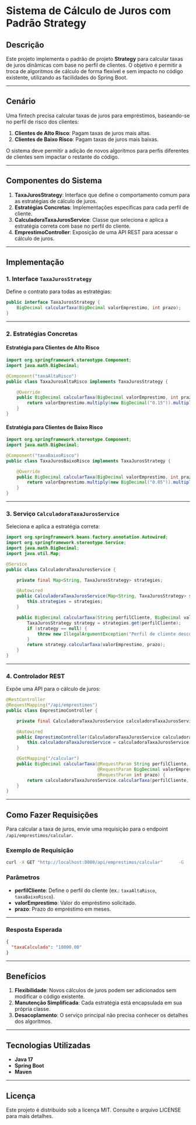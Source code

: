 
# Sistema de Cálculo de Juros com Padrão Strategy

## Descrição

Este projeto implementa o padrão de projeto **Strategy** para calcular taxas de juros dinâmicas com base no perfil de clientes. O objetivo é permitir a troca de algoritmos de cálculo de forma flexível e sem impacto no código existente, utilizando as facilidades do Spring Boot.

---

## Cenário

Uma fintech precisa calcular taxas de juros para empréstimos, baseando-se no perfil de risco dos clientes:

1. **Clientes de Alto Risco**: Pagam taxas de juros mais altas.
2. **Clientes de Baixo Risco**: Pagam taxas de juros mais baixas.

O sistema deve permitir a adição de novos algoritmos para perfis diferentes de clientes sem impactar o restante do código.

---

## Componentes do Sistema

1. **TaxaJurosStrategy**: Interface que define o comportamento comum para as estratégias de cálculo de juros.
2. **Estratégias Concretas**: Implementações específicas para cada perfil de cliente.
3. **CalculadoraTaxaJurosService**: Classe que seleciona e aplica a estratégia correta com base no perfil do cliente.
4. **EmprestimoController**: Exposição de uma API REST para acessar o cálculo de juros.

---

## Implementação

### 1. Interface `TaxaJurosStrategy`

Define o contrato para todas as estratégias:

```java
public interface TaxaJurosStrategy {
    BigDecimal calcularTaxa(BigDecimal valorEmprestimo, int prazo);
}
```

---

### 2. Estratégias Concretas

#### Estratégia para **Clientes de Alto Risco**

```java
import org.springframework.stereotype.Component;
import java.math.BigDecimal;

@Component("taxaAltaRisco")
public class TaxaJurosAltaRisco implements TaxaJurosStrategy {

    @Override
    public BigDecimal calcularTaxa(BigDecimal valorEmprestimo, int prazo) {
        return valorEmprestimo.multiply(new BigDecimal("0.15")).multiply(new BigDecimal(prazo));
    }
}
```

#### Estratégia para **Clientes de Baixo Risco**

```java
import org.springframework.stereotype.Component;
import java.math.BigDecimal;

@Component("taxaBaixoRisco")
public class TaxaJurosBaixoRisco implements TaxaJurosStrategy {

    @Override
    public BigDecimal calcularTaxa(BigDecimal valorEmprestimo, int prazo) {
        return valorEmprestimo.multiply(new BigDecimal("0.05")).multiply(new BigDecimal(prazo));
    }
}
```

---

### 3. Serviço `CalculadoraTaxaJurosService`

Seleciona e aplica a estratégia correta:

```java
import org.springframework.beans.factory.annotation.Autowired;
import org.springframework.stereotype.Service;
import java.math.BigDecimal;
import java.util.Map;

@Service
public class CalculadoraTaxaJurosService {

    private final Map<String, TaxaJurosStrategy> strategies;

    @Autowired
    public CalculadoraTaxaJurosService(Map<String, TaxaJurosStrategy> strategies) {
        this.strategies = strategies;
    }

    public BigDecimal calcularTaxa(String perfilCliente, BigDecimal valorEmprestimo, int prazo) {
        TaxaJurosStrategy strategy = strategies.get(perfilCliente);
        if (strategy == null) {
            throw new IllegalArgumentException("Perfil de cliente desconhecido");
        }
        return strategy.calcularTaxa(valorEmprestimo, prazo);
    }
}
```

---

### 4. Controlador REST

Expõe uma API para o cálculo de juros:

```java
@RestController
@RequestMapping("/api/emprestimos")
public class EmprestimoController {

    private final CalculadoraTaxaJurosService calculadoraTaxaJurosService;

    @Autowired
    public EmprestimoController(CalculadoraTaxaJurosService calculadoraTaxaJurosService) {
        this.calculadoraTaxaJurosService = calculadoraTaxaJurosService;
    }

    @GetMapping("/calcular")
    public BigDecimal calcularTaxa(@RequestParam String perfilCliente,
                                   @RequestParam BigDecimal valorEmprestimo,
                                   @RequestParam int prazo) {
        return calculadoraTaxaJurosService.calcularTaxa(perfilCliente, valorEmprestimo, prazo);
    }
}
```

---

## Como Fazer Requisições

Para calcular a taxa de juros, envie uma requisição para o endpoint `/api/emprestimos/calcular`.

### Exemplo de Requisição

```bash
curl -X GET "http://localhost:8080/api/emprestimos/calcular"      -G      --data-urlencode "perfilCliente=taxaAltaRisco"      --data-urlencode "valorEmprestimo=10000"      --data-urlencode "prazo=12"
```

### Parâmetros

- **perfilCliente**: Define o perfil do cliente (ex.: `taxaAltaRisco`, `taxaBaixoRisco`).
- **valorEmprestimo**: Valor do empréstimo solicitado.
- **prazo**: Prazo do empréstimo em meses.

---

### Resposta Esperada

```json
{
  "taxaCalculada": "18000.00"
}
```

---

## Benefícios

1. **Flexibilidade**: Novos cálculos de juros podem ser adicionados sem modificar o código existente.
2. **Manutenção Simplificada**: Cada estratégia está encapsulada em sua própria classe.
3. **Desacoplamento**: O serviço principal não precisa conhecer os detalhes dos algoritmos.

---

## Tecnologias Utilizadas

- **Java 17**
- **Spring Boot**
- **Maven**

---

## Licença

Este projeto é distribuído sob a licença MIT. Consulte o arquivo LICENSE para mais detalhes.
